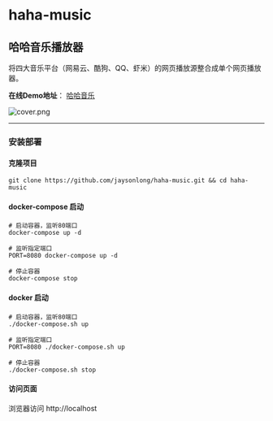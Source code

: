 # haha-music
## 哈哈音乐播放器

将四大音乐平台（网易云、酷狗、QQ、虾米）的网页播放源整合成单个网页播放器。

**在线Demo地址**： [哈哈音乐](http://jaysonl.top/haha/)

![cover.png](./resource/cover.png)



------

### 安装部署

#### 克隆项目

```console
git clone https://github.com/jaysonlong/haha-music.git && cd haha-music
```

#### docker-compose 启动

```console
# 启动容器，监听80端口
docker-compose up -d

# 监听指定端口
PORT=8080 docker-compose up -d

# 停止容器
docker-compose stop
```

#### docker 启动

```console
# 启动容器，监听80端口
./docker-compose.sh up

# 监听指定端口
PORT=8080 ./docker-compose.sh up

# 停止容器
./docker-compose.sh stop
```

#### 访问页面

浏览器访问 http://localhost